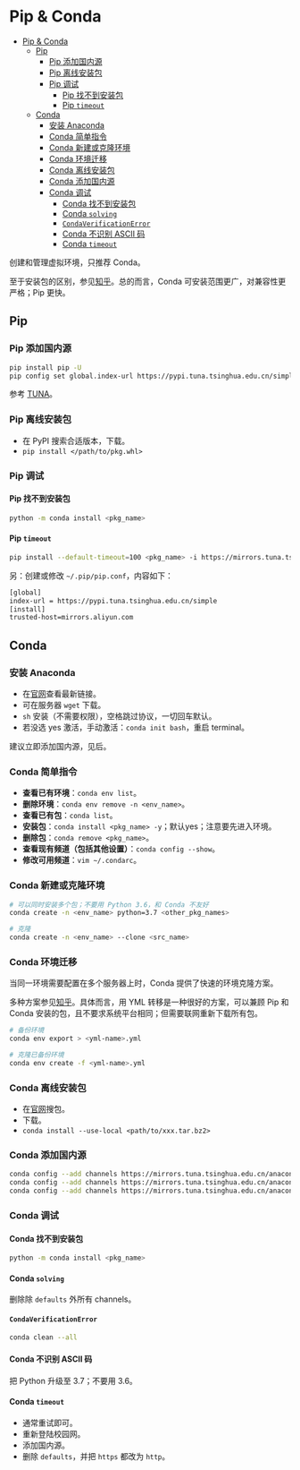 # Pip & Conda

- [Pip & Conda](#pip--conda)
  - [Pip](#pip)
    - [Pip 添加国内源](#pip-添加国内源)
    - [Pip 离线安装包](#pip-离线安装包)
    - [Pip 调试](#pip-调试)
      - [Pip 找不到安装包](#pip-找不到安装包)
      - [Pip `timeout`](#pip-timeout)
  - [Conda](#conda)
    - [安装 Anaconda](#安装-anaconda)
    - [Conda 简单指令](#conda-简单指令)
    - [Conda 新建或克隆环境](#conda-新建或克隆环境)
    - [Conda 环境迁移](#conda-环境迁移)
    - [Conda 离线安装包](#conda-离线安装包)
    - [Conda 添加国内源](#conda-添加国内源)
    - [Conda 调试](#conda-调试)
      - [Conda 找不到安装包](#conda-找不到安装包)
      - [Conda `solving`](#conda-solving)
      - [`CondaVerificationError`](#condaverificationerror)
      - [Conda 不识别 ASCII 码](#conda-不识别-ascii-码)
      - [Conda `timeout`](#conda-timeout)

创建和管理虚拟环境，只推荐 Conda。

至于安装包的区别，参见[知乎](https://www.zhihu.com/question/395145313/answer/1230725052)。总的而言，Conda 可安装范围更广，对兼容性更严格；Pip 更快。

## Pip

### Pip 添加国内源

```bash
pip install pip -U
pip config set global.index-url https://pypi.tuna.tsinghua.edu.cn/simple
```

参考 [TUNA](https://mirrors.tuna.tsinghua.edu.cn/help/pypi/)。

### Pip 离线安装包

- 在 PyPI 搜索合适版本，下载。
- `pip install </path/to/pkg.whl>`

### Pip 调试

#### Pip 找不到安装包

```bash
python -m conda install <pkg_name>
```

#### Pip `timeout`

```bash
pip install --default-timeout=100 <pkg_name> -i https://mirrors.tuna.tsinghua.edu.cn/pypi/web/simple/
```

另：创建或修改 `~/.pip/pip.conf`，内容如下：

```txt
[global]
index-url = https://pypi.tuna.tsinghua.edu.cn/simple
[install]
trusted-host=mirrors.aliyun.com
```

## Conda

### 安装 Anaconda

- 在[官网](https://repo.anaconda.com/archive/)查看最新链接。
- 可在服务器 `wget` 下载。
- `sh` 安装（不需要权限），空格跳过协议，一切回车默认。
- 若没选 yes 激活，手动激活：`conda init bash`，重启 terminal。

建议立即添加国内源，见后。

### Conda 简单指令

- **查看已有环境**：`conda env list`。
- **删除环境**：`conda env remove -n <env_name>`。
- **查看已有包**：`conda list`。
- **安装包**：`conda install <pkg_name> -y`；默认yes；注意要先进入环境。
- **删除包**：`conda remove <pkg_name>`。
- **查看现有频道（包括其他设置）**：`conda config --show`。
- **修改可用频道**：`vim ~/.condarc`。

### Conda 新建或克隆环境

```bash
# 可以同时安装多个包；不要用 Python 3.6，和 Conda 不友好
conda create -n <env_name> python=3.7 <other_pkg_names>

# 克隆
conda create -n <env_name> --clone <src_name>
```

### Conda 环境迁移

当同一环境需要配置在多个服务器上时，Conda 提供了快速的环境克隆方案。

多种方案参见[知乎](https://zhuanlan.zhihu.com/p/87344422)。具体而言，用 YML 转移是一种很好的方案，可以兼顾 Pip 和 Conda 安装的包，且不要求系统平台相同；但需要联网重新下载所有包。

```bash
# 备份环境
conda env export > <yml-name>.yml

# 克隆已备份环境
conda env create -f <yml-name>.yml
```

### Conda 离线安装包

- 在[官网](https://anaconda.org/anaconda/repo)搜包。
- 下载。
- `conda install --use-local <path/to/xxx.tar.bz2>`

### Conda 添加国内源

```bash
conda config --add channels https://mirrors.tuna.tsinghua.edu.cn/anaconda/pkgs/free/
conda config --add channels https://mirrors.tuna.tsinghua.edu.cn/anaconda/cloud/conda-forge
conda config --add channels https://mirrors.tuna.tsinghua.edu.cn/anaconda/cloud/msys2/
```

### Conda 调试

#### Conda 找不到安装包

```bash
python -m conda install <pkg_name>
```

#### Conda `solving`

删除除 `defaults` 外所有 channels。

#### `CondaVerificationError`

```bash
conda clean --all
```

#### Conda 不识别 ASCII 码

把 Python 升级至 3.7；不要用 3.6。

#### Conda `timeout`

- 通常重试即可。
- 重新登陆校园网。
- 添加国内源。
- 删除 `defaults`，并把 `https` 都改为 `http`。
